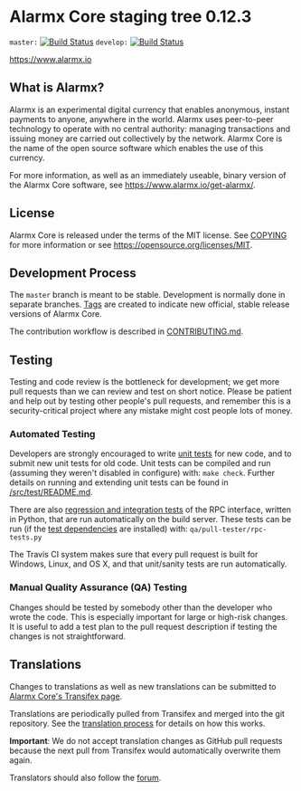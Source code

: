 Alarmx Core staging tree 0.12.3
===============================

`master:` [![Build Status](https://travis-ci.org/alarmxcore/alarmx.svg?branch=master)](https://travis-ci.org/alarmxcore/alarmx) `develop:` [![Build Status](https://travis-ci.org/alarmxcore/alarmx.svg?branch=develop)](https://travis-ci.org/alarmxcore/alarmx/branches)

https://www.alarmx.io


What is Alarmx?
----------------

Alarmx is an experimental digital currency that enables anonymous, instant
payments to anyone, anywhere in the world. Alarmx uses peer-to-peer technology
to operate with no central authority: managing transactions and issuing money
are carried out collectively by the network. Alarmx Core is the name of the open
source software which enables the use of this currency.

For more information, as well as an immediately useable, binary version of
the Alarmx Core software, see https://www.alarmx.io/get-alarmx/.


License
-------

Alarmx Core is released under the terms of the MIT license. See [COPYING](COPYING) for more
information or see https://opensource.org/licenses/MIT.

Development Process
-------------------

The `master` branch is meant to be stable. Development is normally done in separate branches.
[Tags](https://github.com/alarmxcore/alarmx/tags) are created to indicate new official,
stable release versions of Alarmx Core.

The contribution workflow is described in [CONTRIBUTING.md](CONTRIBUTING.md).

Testing
-------

Testing and code review is the bottleneck for development; we get more pull
requests than we can review and test on short notice. Please be patient and help out by testing
other people's pull requests, and remember this is a security-critical project where any mistake might cost people
lots of money.

### Automated Testing

Developers are strongly encouraged to write [unit tests](src/test/README.md) for new code, and to
submit new unit tests for old code. Unit tests can be compiled and run
(assuming they weren't disabled in configure) with: `make check`. Further details on running
and extending unit tests can be found in [/src/test/README.md](/src/test/README.md).

There are also [regression and integration tests](/qa) of the RPC interface, written
in Python, that are run automatically on the build server.
These tests can be run (if the [test dependencies](/qa) are installed) with: `qa/pull-tester/rpc-tests.py`

The Travis CI system makes sure that every pull request is built for Windows, Linux, and OS X, and that unit/sanity tests are run automatically.

### Manual Quality Assurance (QA) Testing

Changes should be tested by somebody other than the developer who wrote the
code. This is especially important for large or high-risk changes. It is useful
to add a test plan to the pull request description if testing the changes is
not straightforward.

Translations
------------

Changes to translations as well as new translations can be submitted to
[Alarmx Core's Transifex page](https://www.transifex.com/projects/p/alarmx/).

Translations are periodically pulled from Transifex and merged into the git repository. See the
[translation process](doc/translation_process.md) for details on how this works.

**Important**: We do not accept translation changes as GitHub pull requests because the next
pull from Transifex would automatically overwrite them again.

Translators should also follow the [forum](https://www.alarmx.io/forum/topic/alarmx-worldwide-collaboration.88/).

